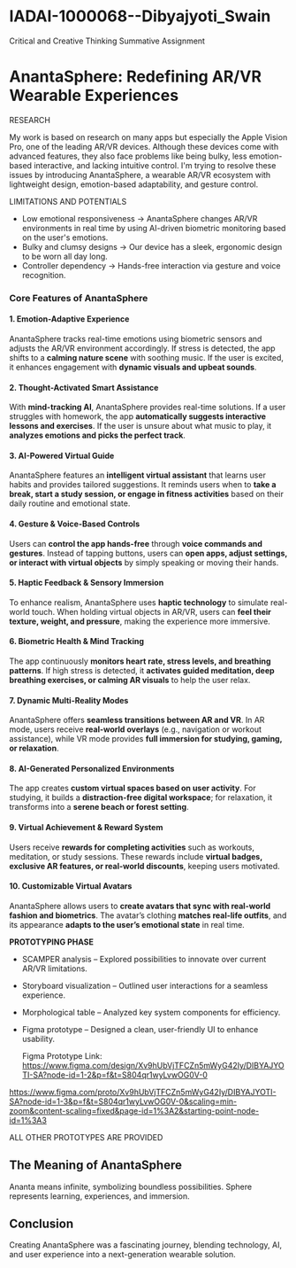 # IADAI-1000068--Dibyajyoti_Swain
 Critical and Creative Thinking Summative Assignment 

# AnantaSphere: Redefining AR/VR Wearable Experiences

RESEARCH

My work is based on research on many apps but especially the Apple Vision Pro, one of the leading AR/VR devices. Although these devices come with advanced features, they also face problems like being bulky, less emotion-based interactive, and lacking intuitive control. I'm trying to resolve these issues by introducing AnantaSphere, a wearable AR/VR ecosystem with lightweight design, emotion-based adaptability, and gesture control.

LIMITATIONS AND POTENTIALS

- Low emotional responsiveness → AnantaSphere changes AR/VR environments in real time by using AI-driven biometric monitoring based on the user's emotions.  
- Bulky and clumsy designs → Our device has a sleek, ergonomic design to be worn all day long.  
- Controller dependency → Hands-free interaction via gesture and voice recognition.  


### **Core Features of AnantaSphere**  

#### **1. Emotion-Adaptive Experience**  
AnantaSphere tracks real-time emotions using biometric sensors and adjusts the AR/VR environment accordingly. If stress is detected, the app shifts to a **calming nature scene** with soothing music. If the user is excited, it enhances engagement with **dynamic visuals and upbeat sounds**.  

#### **2. Thought-Activated Smart Assistance**  
With **mind-tracking AI**, AnantaSphere provides real-time solutions. If a user struggles with homework, the app **automatically suggests interactive lessons and exercises**. If the user is unsure about what music to play, it **analyzes emotions and picks the perfect track**.  

#### **3. AI-Powered Virtual Guide**  
AnantaSphere features an **intelligent virtual assistant** that learns user habits and provides tailored suggestions. It reminds users when to **take a break, start a study session, or engage in fitness activities** based on their daily routine and emotional state.  

#### **4. Gesture & Voice-Based Controls**  
Users can **control the app hands-free** through **voice commands and gestures**. Instead of tapping buttons, users can **open apps, adjust settings, or interact with virtual objects** by simply speaking or moving their hands.  

#### **5. Haptic Feedback & Sensory Immersion**  
To enhance realism, AnantaSphere uses **haptic technology** to simulate real-world touch. When holding virtual objects in AR/VR, users can **feel their texture, weight, and pressure**, making the experience more immersive.  

#### **6. Biometric Health & Mind Tracking**  
The app continuously **monitors heart rate, stress levels, and breathing patterns**. If high stress is detected, it **activates guided meditation, deep breathing exercises, or calming AR visuals** to help the user relax.  

#### **7. Dynamic Multi-Reality Modes**  
AnantaSphere offers **seamless transitions between AR and VR**. In AR mode, users receive **real-world overlays** (e.g., navigation or workout assistance), while VR mode provides **full immersion for studying, gaming, or relaxation**.  

#### **8. AI-Generated Personalized Environments**  
The app creates **custom virtual spaces based on user activity**. For studying, it builds a **distraction-free digital workspace**; for relaxation, it transforms into a **serene beach or forest setting**.  

#### **9. Virtual Achievement & Reward System**  
Users receive **rewards for completing activities** such as workouts, meditation, or study sessions. These rewards include **virtual badges, exclusive AR features, or real-world discounts**, keeping users motivated.  

#### **10. Customizable Virtual Avatars**  
AnantaSphere allows users to **create avatars that sync with real-world fashion and biometrics**. The avatar’s clothing **matches real-life outfits**, and its appearance **adapts to the user’s emotional state** in real time.  

**PROTOTYPING PHASE**

- SCAMPER analysis – Explored possibilities to innovate over current AR/VR limitations.  
- Storyboard visualization – Outlined user interactions for a seamless experience.  
- Morphological table – Analyzed key system components for efficiency.  
- Figma prototype – Designed a clean, user-friendly UI to enhance usability.
  
  Figma Prototype Link:
https://www.figma.com/design/Xv9hUbVjTFCZn5mWyG42Iy/DIBYAJYOTI-SA?node-id=1-2&p=f&t=S804qr1wyLvwOG0V-0

https://www.figma.com/proto/Xv9hUbVjTFCZn5mWyG42Iy/DIBYAJYOTI-SA?node-id=1-3&p=f&t=S804qr1wyLvwOG0V-0&scaling=min-zoom&content-scaling=fixed&page-id=1%3A2&starting-point-node-id=1%3A3  
 

ALL OTHER PROTOTYPES ARE PROVIDED

## The Meaning of AnantaSphere  

Ananta means infinite, symbolizing boundless possibilities. Sphere represents learning, experiences, and immersion.  

## Conclusion  

Creating AnantaSphere was a fascinating journey, blending technology, AI, and user experience into a next-generation wearable solution.  

